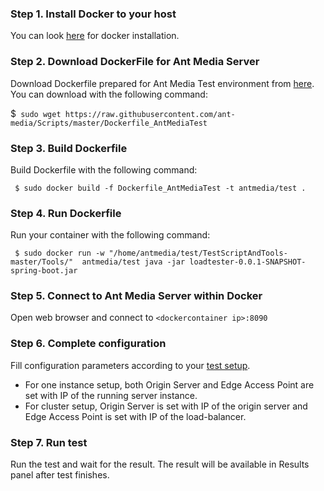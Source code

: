 ### Step 1. Install Docker to your host
You can look [here](https://docs.docker.com/install/) for docker installation.

### Step 2. Download DockerFile for Ant Media Server
Download Dockerfile prepared for Ant Media Test environment from [here](https://github.com/ant-media/Scripts/blob/master/Dockerfile_AntMediaTest). You can download with the following command:

$` sudo wget https://raw.githubusercontent.com/ant-media/Scripts/master/Dockerfile_AntMediaTest`

### Step 3. Build Dockerfile
Build Dockerfile with the following command:

` $ sudo docker build -f Dockerfile_AntMediaTest -t antmedia/test .`

### Step 4. Run Dockerfile
Run your container with the following command:

` $ sudo docker run -w "/home/antmedia/test/TestScriptAndTools-master/Tools/"  antmedia/test java -jar loadtester-0.0.1-SNAPSHOT-spring-boot.jar`

### Step 5. Connect to Ant Media Server within Docker
Open web browser and connect to `<dockercontainer ip>:8090`

### Step 6. Complete configuration
Fill configuration parameters according to your [test setup](https://github.com/ant-media/Ant-Media-Server/wiki/Test-Environment). 
 - For one instance setup, both Origin Server and Edge Access Point are set with IP of the running server instance. 
 - For cluster setup, Origin Server is set with IP of the origin server and Edge Access Point is set with IP of the load-balancer.
 
### Step 7. Run test
Run the test and wait for the result. The result will be available in Results panel after test finishes.
